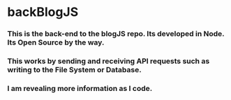 #                                               backBlogJS
### This is the back-end to the blogJS repo. Its developed in Node. Its Open Source by the way. 
### This works by sending and receiving API requests such as writing to the File System or Database.
### I am revealing more information as I code.
